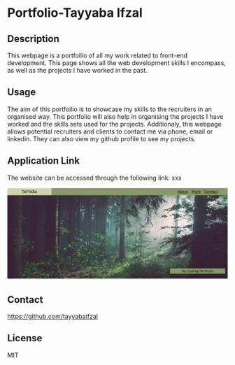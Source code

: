 # Portfolio-Tayyaba Ifzal

## Description
This webpage is a portfoilio of all my work related to front-end development. This page shows all the web development skills I encompass, as well as the projects I have worked in the past. 


## Usage
The aim of this portfoilio is to showcase my skills to the recruiters in an organised way. This portfolio will also help in organising the projects I have worked and the skills sets used for the projects. Additionaly, this webpage allows potential recruiters and clients to contact me via phone, email or linkedin. They can also view my github profile to see my projects. 

## Application Link
The website can be accessed through the following link:
xxx

![Alt text](https://github.com/tayyabaifzal/Portfolio-Tayyaba/blob/main/assets/images/Screenshot%20(290).png)

## Contact
https://github.com/tayyabaifzal

## License
MIT







